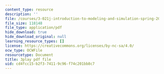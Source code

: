 ```yaml
---
content_type: resource
description: ''
file: /courses/3-021j-introduction-to-modeling-and-simulation-spring-2012/cd4fcc15b2f374119c96f74c201bb8c7_FvwDJ3Op2Js.pdf
file_size: 118148
file_type: application/pdf
hide_download: true
hide_download_original: null
learning_resource_types: []
license: https://creativecommons.org/licenses/by-nc-sa/4.0/
ocw_type: OCWFile
resourcetype: Document
title: 3play pdf file
uid: cd4fcc15-b2f3-7411-9c96-f74c201bb8c7
---
```

